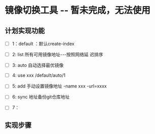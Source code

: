 # 镜像切换工具 -- 暂未完成，无法使用

## 计划实现功能

- [ ]    1：default ：默认create-index

- [ ]    2:   list 所有可用镜像地址---按照网络延
迟排序

- [ ] 3:   auto 自动选择最优镜像

- [ ] 4:   use xxx /default/auto/1

- [ ]  5:   add  手动设置镜像地址
        -name  xxx  -url=xxxx

- [ ]  6:   sync 地址备份git仓库地址

- [ ]  7：

## 实现步骤

